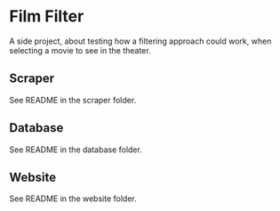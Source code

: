 # Film Filter

A side project, about testing how a filtering approach could work, when selecting a movie to see in the theater.

## Scraper

See README in the scraper folder.

## Database

See README in the database folder.

## Website

See README in the website folder.